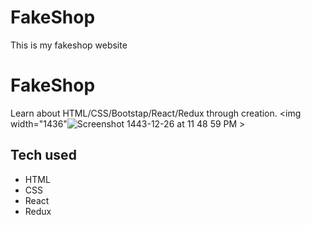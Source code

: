 # FakeShop
This is my fakeshop website
# FakeShop
Learn about HTML/CSS/Bootstap/React/Redux through creation.
<img width="1436"![Screenshot 1443-12-26 at 11 48 59 PM](https://user-images.githubusercontent.com/102286564/181180390-e1055cd3-fc31-4f88-b157-6ae095b449b6.png) >
## Tech used
* HTML
* CSS
* React
* Redux
